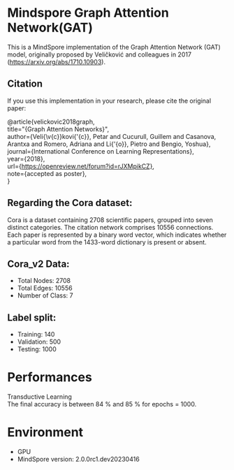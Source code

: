 # Mindspore Graph Attention Network(GAT)

This is a MindSpore implementation of the Graph Attention Network (GAT) model, originally proposed by Veličković and colleagues in 2017 (https://arxiv.org/abs/1710.10903).
## Citation

If you use this implementation in your research, please cite the original paper:  

@article{velickovic2018graph,  
title="{Graph Attention Networks}",  
author={Veli{\v{c}}kovi{'{c}}, Petar and Cucurull, Guillem and Casanova, Arantxa and Romero, Adriana and Li{'{o}}, Pietro and Bengio, Yoshua},  
journal={International Conference on Learning Representations},  
year={2018},  
url={https://openreview.net/forum?id=rJXMpikCZ},  
note={accepted as poster},  
}

## Regarding the Cora dataset:

Cora is a dataset containing 2708 scientific papers, grouped into seven distinct categories. The citation network comprises 10556 connections. Each paper is represented by a binary word vector, which indicates whether a particular word from the 1433-word dictionary is present or absent.

## Cora_v2 Data:

  - Total Nodes: 2708
  - Total Edges: 10556
  - Number of Class: 7

## Label split:

  - Training: 140
  - Validation: 500
  - Testing: 1000
# Performances
Transductive Learning  
The final accuracy is between 84 % and 85 % for epochs = 1000.

# Environment
- GPU
- MindSpore version:  2.0.0rc1.dev20230416
